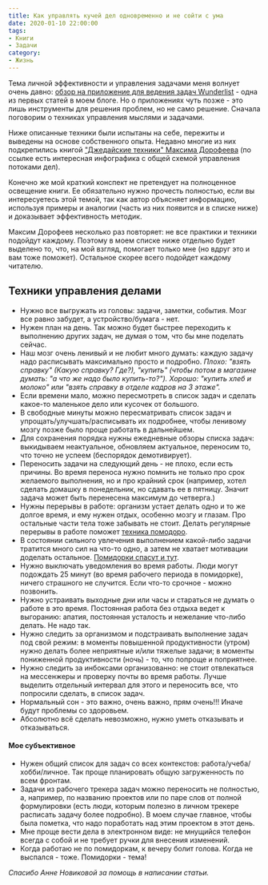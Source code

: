 ```yaml
---
title: Как управлять кучей дел одновременно и не сойти с ума
date: 2020-01-10 22:00:00
tags:
- Книги
- Задачи 
category:
- Жизнь
---
```


Тема личной эффективности и управления задачами меня волнует очень давно: [обзор на приложение для ведения задач Wunderlist](/posts/2013/wunderlist/) - одна из первых статей в моем блоге. Но о приложениях чуть позже - это лишь инструменты для решения проблем, но не само решение. Сначала поговорим о техниках управления мыслями и задачами. 

<!--more-->

Ниже описанные техники были испытаны на себе, пережиты и выведены на основе собственного опыта. Недавно многие из них подкрепились книгой ["Джедайские техники" Максима Дорофеева](https://www.mann-ivanov-ferber.ru/books/dzhedajskie-texniki/) (по ссылке есть интересная инфографика с общей схемой управления потоками дел). 

Конечно же мой краткий конспект не претендует на полноценное освещение книги. Ее обязательно нужно прочесть полностью, если вы интересуетесь этой темой, так как автор объясняет информацию, используя примеры и аналогии (часть из них появится и в списке ниже) и доказывает эффективность методик. 

Максим Дорофеев несколько раз повторяет: не все практики и техники подойдут каждому. Поэтому в моем списке ниже отдельно будет выделено то, что, на мой взгляд, помогает только мне (но вдруг это и вам тоже поможет). Остальное скорее всего подойдет каждому читателю.

## Техники управления делами

- Нужно все выгружать из головы: задачи, заметки, события. Мозг все равно забудет, а устройство/бумага - нет.
- Нужен план на день. Так можно будет быстрее переходить к выполнению других задач, не думая о том, что бы мне поделать сейчас.
- Наш мозг очень ленивый и не любит много думать: каждую задачу надо расписывать максимально просто и подробно. _Плохо: "взять справку" (Какую справку? Где?), "купить" (чтобы потом в магазине думать: "а что же надо было купить-то?"). Хорошо: "купить хлеб и молоко" или "взять справку в отделе кадров на 3 этаже"._
- Если времени мало, можно пересмотреть в список задач и сделать какое-то маленькое дело или кусочек от большого.
- В свободные минуты можно пересматривать список задач и упрощать/улучшать/расписывать их подробнее, чтобы ленивому мозгу позже было проще работать в дальнейшем.
- Для сохранения порядка нужны ежедневные обзоры списка задач: выкидываем неактуальное, обновляем актуальное, переносим то, что точно не успеем (беспорядок демотивирует).
- Переносить задачи на следующий день - не плохо, если есть причины. Во время переноса нужно помнить не только про срок желаемого выполнения, но и про крайний срок (например, хотел сделать домашку в понедельник, но сдавать ее в пятницу. Значит задача может быть перенесена максимум до четверга.)
- Нужны перерывы в работе: организм устает делать одно и то же долгое время, и ему нужен отдых, особенно мозгу и глазам. Про остальные части тела тоже забывать не стоит. Делать регулярные перерывы в работе поможет [техника помодоро](https://ru.wikipedia.org/wiki/%D0%9C%D0%B5%D1%82%D0%BE%D0%B4_%D0%BF%D0%BE%D0%BC%D0%B8%D0%B4%D0%BE%D1%80%D0%B0).
- В состоянии сильного увлечения выполнением какой-либо задачи тратится много сил на что-то одно, а затем не хватает мотивации доделать остальное. [Помидорки спасут и тут](https://ru.wikipedia.org/wiki/%D0%9C%D0%B5%D1%82%D0%BE%D0%B4_%D0%BF%D0%BE%D0%BC%D0%B8%D0%B4%D0%BE%D1%80%D0%B0).
- Нужно выключать уведомления во время работы. Люди могут подождать 25 минут (во время рабочего периода в помидорке), ничего страшного не случится. Если что-то срочное - можно позвонить.
- Нужно устраивать выходные дни или часы и стараться не думать о работе в это время. Постоянная работа без отдыха ведет к выгоранию: апатия, постоянная усталость и нежелание что-либо делать. Не надо так.
- Нужно следить за организмом и подстраивать выполнение задач под свой режим: в моменты повышенной продуктивности (утром) нужно делать более неприятные и/или тяжелые задачи; в моменты пониженной продуктивности (ночь) - то, что попроще и поприятнее.
- Нужно следить за инбоксами организованно: не стоит отвлекаться на мессенжеры и проверку почты во время работы. Лучше выделить отдельный интервал для этого и переносить все, что попросили сделать, в список задач.
- Нормальный сон - это важно, очень важно, прям очень!!! Иначе будут проблемы со здоровьем.
- Абсолютно всё сделать невозможно, нужно уметь отказывать и отказываться.

#### Мое субъективное

- Нужен общий список для задач со всех контекстов: работа/учеба/хобби/личное. Так проще планировать общую загруженность по всем фронтам.
- Задачи из рабочего трекера задач можно переносить не полностью, а, например, по названию проектов или по паре слов от полной формулировки (есть люди, которым полезно в личном трекере расписать задачу более подробно). В моем случае главное, чтобы была пометка, что надо поработать над этим проектом в этот день.
- Мне проще вести дела в электронном виде: не мнущийся телефон всегда с собой и не требует ручки для внесения изменений.
- Когда работаю не по помидоркам, к вечеру болит голова. Когда не выспался - тоже. Помидорки - тема!

_Спасибо Анне Новиковой за помощь в написании статьи._
